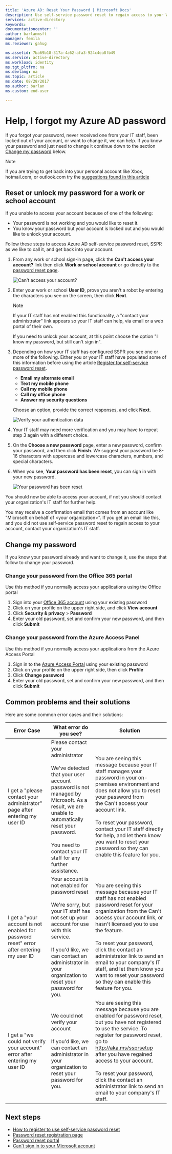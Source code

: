 ```yaml
---
title: 'Azure AD: Reset Your Password | Microsoft Docs'
description: Use self-service password reset to regain access to your Work or School user account
services: active-directory
keywords:
documentationcenter: ''
author: barlanmsft
manager: femila
ms.reviewer: gahug

ms.assetid: 7ba69b18-317a-4a62-afa3-924c4ea8fb49
ms.service: active-directory
ms.workload: identity
ms.tgt_pltfrm: na
ms.devlang: na
ms.topic: article
ms.date: 08/28/2017
ms.author: barlan
ms.custom: end-user

---
```

# Help, I forgot my Azure AD password

If you forgot your password, never received one from your IT staff, been locked out of your account, or want to change it, we can help. If you know your password and just need to change it continue down to the section [Change my password](#change-my-password) below.

   > [!NOTE]
   > If you are trying to get back into your personal account like Xbox, hotmail.com, or outlook.com try the [suggestions found in this article](https://support.microsoft.com/help/12429/microsoft-account-sign-in-cant)
   >

## Reset or unlock my password for a work or school account

If you unable to access your account because of one of the following:

* Your password is not working and you would like to reset it.
* You know your password but your account is locked out and you would like to unlock your account.

Follow these steps to access Azure AD self-service password reset, SSPR as we like to call it, and get back into your account.

1. From any work or school sign-in page, click the **Can't access your account?** link then click **Work or school account** or go directly to the [password reset page](https://passwordreset.microsoftonline.com/).

    ![Can't access your account?][Login]

2. Enter your work or school **User ID**, prove you aren't a robot by entering the characters you see on the screen, then click **Next**.

   > [!NOTE]
   > If your IT staff has not enabled this functionality, a "contact your administrator" link appears so your IT staff can help, via email or a web portal of their own.
   >
   > If you need to unlock your account, at this point choose the option "I know my password, but still can't sign in".
   >

3. Depending on how your IT staff has configured SSPR you see one or more of the following. Either you or your IT staff have populated some of this information before using the article [Register for self-service password reset](active-directory-passwords-reset-register.md).

   * **Email my alternate email**
   * **Text my mobile phone**
   * **Call my mobile phone**
   * **Call my office phone**
   * **Answer my security questions**

   Choose an option, provide the correct responses, and click **Next**.

   ![Verify your authentication data][Verification]

4. Your IT staff may need more verification and you may have to repeat step 3 again with a different choice.
5. On the **Choose a new password** page, enter a new password, confirm your password, and then click **Finish**. We suggest your password be 8-16 characters with uppercase and lowercase characters, numbers, and special characters.
6. When you see, **Your password has been reset**, you can sign in with your new password.

    ![Your password has been reset][Complete]

You should now be able to access your account, if not you should contact your organization's IT staff for further help.

You may receive a confirmation email that comes from an account like "Microsoft on behalf of \<your organization>". If you get an email like this, and you did not use self-service password reset to regain access to your account, contact your organization's IT staff.

## Change my password

If you know your password already and want to change it, use the steps that follow to change your password.

### Change your password from the Office 365 portal

Use this method if you normally access your applications using the Office portal

1. Sign into your [Office 365 account](https://www.office.com) using your existing password
2. Click on your profile on the upper right side, and click **View account**
3. Click **Security & privacy** > **Password**
4. Enter your old password, set and confirm your new password, and then click **Submit**

### Change your password from the Azure Access Panel

Use this method if you normally access your applications from the Azure Access Portal

1. Sign in to the [Azure Access Portal](https://myapps.microsoft.com/) using your existing password
2. Click on your profile on the upper right side, then click **Profile**
3. Click **Change password**
4. Enter your old password, set and confirm your new password, and then click **Submit**

## Common problems and their solutions

 Here are some common error cases and their solutions:

| Error Case| What error do you see?| Solution |
| --- | --- | --- |
| I get a "please contact your administrator" page after entering my user ID | Please contact your administrator <br> <br> We've detected that your user account password is not managed by Microsoft. As a result, we are unable to automatically reset your password. <br> <br> You need to contact your IT staff for any further assistance. | You are seeing this message because your IT staff manages your password in your on-premises environment and does not allow you to reset your password from the Can't access your account link. <br> <br> To reset your password,  contact your IT staff directly for help, and let them know you want to reset your password so they can enable this feature for you.|
| I get a "your account is not enabled for password reset" error after entering my user ID | Your account is not enabled for password reset <br> <br> We're sorry, but your IT staff has not set up your account for use with this service. <br> <br> If you'd like, we can contact an administrator in your organization to reset your password for you. | You are seeing this message because your IT staff has not enabled password reset for your organization from the Can't access your account link, or hasn't licensed you to use the feature. <br> <br> To reset your password, click the contact an administrator link to send an email to your company's IT staff, and let them know you want to reset your password so they can enable this feature for you. |
| I get a "we could not verify your account" error after entering my user ID | We could not verify your account <br> <br> If you'd like, we can contact an administrator in your organization to reset your password for you. | You are seeing this message because you are enabled for password reset, but you have not registered to use the service. To register for password reset, go to http://aka.ms/ssprsetup after you have regained access to your account. <br> <br> To reset your password, click the contact an administrator link to send an email to your company's IT staff. |

## Next steps

* [How to register to use self-service password reset](active-directory-passwords-reset-register.md)
* [Password reset registration page](http://aka.ms/ssprsetup)
* [Password reset portal](https://passwordreset.microsoftonline.com/)
* [Can't sign in to your Microsoft account](https://support.microsoft.com/help/12429/microsoft-account-sign-in-cant)

[Login]: ./media/active-directory-passwords-update-your-own-password/reset-1-login.png "Login page Can't access your account?"
[Verification]: ./media/active-directory-passwords-update-your-own-password/reset-2-verification.png "Verify your authentication data"
[Change]: ./media/active-directory-passwords-update-your-own-password/reset-3-change.png "Change your password"
[Complete]: ./media/active-directory-passwords-update-your-own-password/reset-4-complete.png "Password has been reset"
